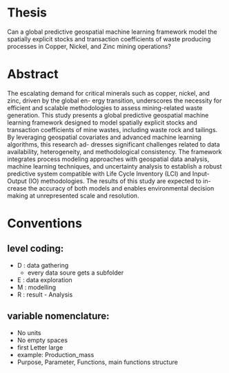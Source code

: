 # Thesis

Can a global predictive geospatial machine learning framework model the spatially explicit
stocks and transaction coefficients of waste producing processes in Copper, Nickel, and Zinc
mining operations?

# Abstract
The escalating demand for critical minerals such as copper, nickel, and zinc, driven by the global en-
ergy transition, underscores the necessity for efficient and scalable methodologies to assess mining-related
waste generation. This study presents a global predictive geospatial machine learning framework designed
to model spatially explicit stocks and transaction coefficients of mine wastes, including waste rock and
tailings. By leveraging geospatial covariates and advanced machine learning algorithms, this research ad-
dresses significant challenges related to data availability, heterogeneity, and methodological consistency.
The framework integrates process modeling approaches with geospatial data analysis, machine learning
techniques, and uncertainty analysis to establish a robust predictive system compatible with Life Cycle
Inventory (LCI) and Input-Output (IO) methodologies. The results of this study are expected to in-
crease the accuracy of both models and enables environmental decision making at unrepresented scale
and resolution.

# Conventions
## level coding:
* D : data gathering
    * every data soure gets a subfolder
* E : data exploration
* M : modelling
* R : result - Analysis

## variable nomenclature:
* No units
* No empty spaces
* first Letter large
* example: Production_mass
* Purpose, Parameter, Functions,  main functions structure

